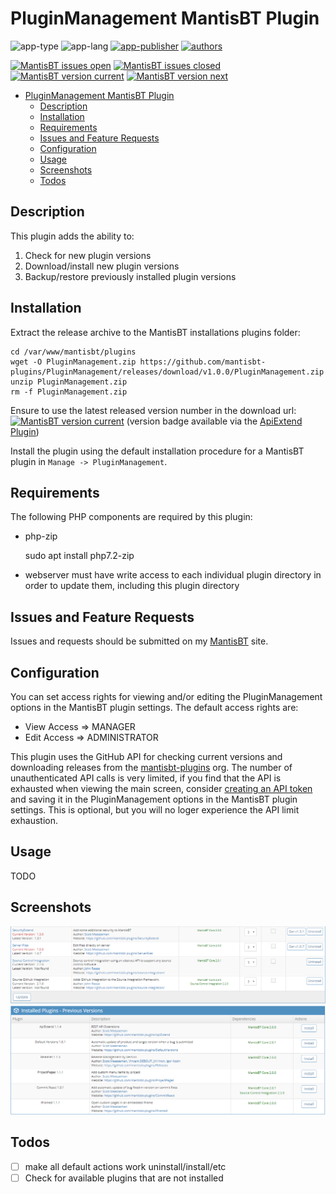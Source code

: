 # PluginManagement MantisBT Plugin

![app-type](https://img.shields.io/badge/category-mantisbt%20plugins%20anti--spam-blue.svg)
![app-lang](https://img.shields.io/badge/language-php-blue.svg)
[![app-publisher](https://img.shields.io/badge/%20%20%F0%9F%93%A6%F0%9F%9A%80-app--publisher-e10000.svg)](https://github.com/spmeesseman/app-publisher)
[![authors](https://img.shields.io/badge/authors-scott%20meesseman-6F02B5.svg?logo=visual%20studio%20code)](https://github.com/spmeesseman)

[![MantisBT issues open](https://app1.spmeesseman.com/projects/plugins/ApiExtend/api/issues/countbadge/PluginManagement/open)](https://app1.spmeesseman.com/projects/set_project.php?project=PluginManagement&make_default=no&ref=bug_report_page.php)
[![MantisBT issues closed](https://app1.spmeesseman.com/projects/plugins/ApiExtend/api/issues/countbadge/PluginManagement/closed)](https://app1.spmeesseman.com/projects/set_project.php?project=PluginManagement&make_default=no&ref=bug_report_page.php)
[![MantisBT version current](https://app1.spmeesseman.com/projects/plugins/ApiExtend/api/versionbadge/PluginManagement/current)](https://app1.spmeesseman.com/projects/set_project.php?project=PluginManagement&make_default=no&ref=plugin.php?page=Releases/releases)
[![MantisBT version next](https://app1.spmeesseman.com/projects/plugins/ApiExtend/api/versionbadge/PluginManagement/next)](https://app1.spmeesseman.com/projects/set_project.php?project=PluginManagement&make_default=no&ref=plugin.php?page=Releases/releases)

- [PluginManagement MantisBT Plugin](#PluginManagement-MantisBT-Plugin)
  - [Description](#Description)
  - [Installation](#Installation)
  - [Requirements](#Requirements)
  - [Issues and Feature Requests](#Issues-and-Feature-Requests)
  - [Configuration](#Configuration)
  - [Usage](#Usage)
  - [Screenshots](#Screenshots)
  - [Todos](#Todos)

## Description

This plugin adds the ability to:

1. Check for new plugin versions
2. Download/install new plugin versions
3. Backup/restore previously installed plugin versions

## Installation

Extract the release archive to the MantisBT installations plugins folder:

    cd /var/www/mantisbt/plugins
    wget -O PluginManagement.zip https://github.com/mantisbt-plugins/PluginManagement/releases/download/v1.0.0/PluginManagement.zip
    unzip PluginManagement.zip
    rm -f PluginManagement.zip

Ensure to use the latest released version number in the download url: [![MantisBT version current](https://app1.spmeesseman.com/projects/plugins/ApiExtend/api/versionbadge/PluginManagement/current)](https://app1.spmeesseman.com/projects) (version badge available via the [ApiExtend Plugin](https://github.com/mantisbt-plugins/ApiExtend))

Install the plugin using the default installation procedure for a MantisBT plugin in `Manage -> PluginManagement`.

## Requirements

The following PHP components are required by this plugin:

- php-zip

    sudo apt install php7.2-zip
- webserver must have write access to each individual plugin directory in order to update them, including this plugin directory

## Issues and Feature Requests

Issues and requests should be submitted on my [MantisBT](https://app1.spmeesseman.com/projects/set_project.php?project=PluginManagement&make_default=no&ref=bug_report_page.php) site.

## Configuration

You can set access rights for viewing and/or editing the PluginManagement options in the MantisBT plugin settings.  The default access rights are:

- View Access => MANAGER
- Edit Access => ADMINISTRATOR

This plugin uses the GitHub API for checking current versions and downloading releases from the [mantisbt-plugins](https://github.com/mantisbt-plugins/) org.  The number of unauthenticated API calls is very limited, if you find that the API is exhausted when viewing the main screen, consider [creating an API token](https://github.com/settings/tokens) and saving it in the PluginManagement options in the MantisBT plugin settings.  This is optional, but you will no loger experience the API limit exhaustion.

## Usage

TODO

## Screenshots

![ss1](res/ss-get-version-buttons.png)
![ss2](res/previous-versions.png)

## Todos

- [ ] make all default actions work uninstall/install/etc
- [ ] Check for available plugins that are not installed
